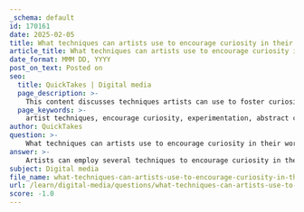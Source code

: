 ```yaml
---
_schema: default
id: 170161
date: 2025-02-05
title: What techniques can artists use to encourage curiosity in their work?
article_title: What techniques can artists use to encourage curiosity in their work?
date_format: MMM DD, YYYY
post_on_text: Posted on
seo:
  title: QuickTakes | Digital media
  page_description: >-
    This content discusses techniques artists can use to foster curiosity in their work, such as engaging with the world, experimenting with styles, embracing mistakes, and creating unique perspectives, ultimately enriching their artistry and audience engagement.
  page_keywords: >-
    artist techniques, encourage curiosity, experimentation, abstract creation, personal interests, mistakes, childhood curiosity, unique artistic perspective, engagement, creativity
author: QuickTakes
question: >-
    What techniques can artists use to encourage curiosity in their work?
answer: >-
    Artists can employ several techniques to encourage curiosity in their work, which can lead to greater creativity and innovation. Here are some effective methods:\n\n1. **Engage with the World**: Artists should actively observe their surroundings and engage with various subjects. This can involve drawing inspiration from everyday objects, experiences, or even interactions with people. By infusing their art with elements from the world around them, artists can create a sense of wonder and exploration.\n\n2. **Experimentation**: Embracing experimentation is crucial. Artists can try out different techniques, such as mixing colors on wet surfaces to see how they interact, or layering colors to create depth. This experimentation can lead to unexpected results and unique palettes that resonate with their artistic voice.\n\n3. **Abstract Creation**: Allowing oneself to create abstract works without a specific subject in mind can free artists from the constraints of realism. This approach encourages personal expression and can lead to new discoveries in their artistic process.\n\n4. **Study and Adaptation**: Analyzing the work of admired artists can provide valuable insights. By replicating their techniques and styles as a learning exercise, artists can then adapt what they learn to develop their own unique style.\n\n5. **Embrace Mistakes**: Viewing mistakes as opportunities for growth can foster a more curious mindset. Experimenting and making errors can lead to new discoveries and innovative approaches in art.\n\n6. **Combine Personal Interests**: Artists can explore the intersection of their personal obsessions and artistic skills. For instance, Aya Kakeda's work on "ToTai Island" showcases how combining personal interests with artistic techniques can create a platform for unique expression.\n\n7. **Rediscover Childhood Curiosity**: Artists can benefit from reconnecting with the sense of wonder they had as children. This rediscovery can lead to a more authentic artistic voice and a unique perspective on the world.\n\n8. **Create a Personal World**: Developing a unique artistic world or viewpoint is essential. Artists like Julie Murphy, who created the "Undiscovered Species" series, exemplify how a distinct artistic perspective can captivate audiences and encourage curiosity.\n\nBy incorporating these techniques, artists can cultivate a sense of curiosity that not only enriches their work but also engages their audience in meaningful ways.
subject: Digital media
file_name: what-techniques-can-artists-use-to-encourage-curiosity-in-their-work.md
url: /learn/digital-media/questions/what-techniques-can-artists-use-to-encourage-curiosity-in-their-work
score: -1.0
---
```


&nbsp;